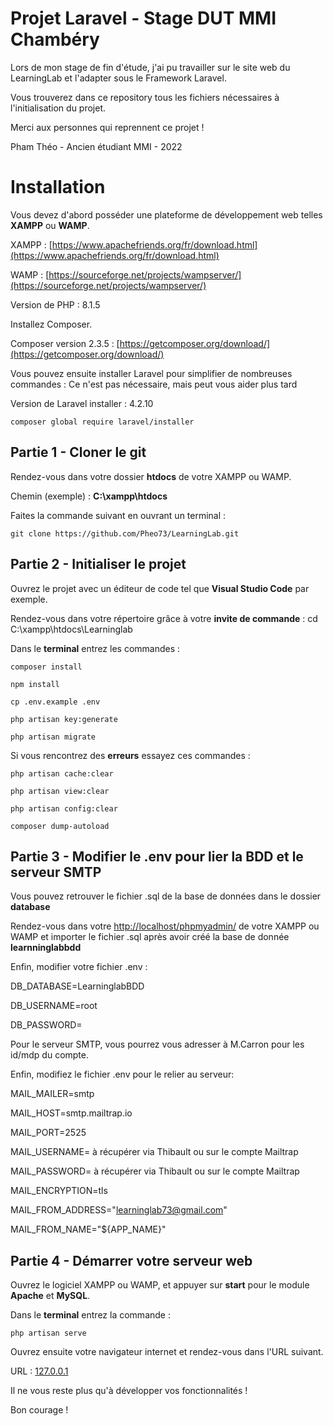 # Projet Laravel - Stage DUT MMI Chambéry

Lors de mon stage de fin d'étude, j'ai pu travailler sur le site web du LearningLab et l'adapter sous le Framework Laravel.

Vous trouverez dans ce repository tous les fichiers nécessaires à l'initialisation du projet.

Merci aux personnes qui reprennent ce projet !

Pham Théo - Ancien étudiant MMI - 2022

# Installation

Vous devez d'abord posséder une plateforme de développement web telles **XAMPP** ou **WAMP**.

XAMPP : [https://www.apachefriends.org/fr/download.html](https://www.apachefriends.org/fr/download.html)

WAMP : [https://sourceforge.net/projects/wampserver/](https://sourceforge.net/projects/wampserver/)

Version de PHP : 8.1.5

Installez Composer.

Composer version 2.3.5 : [https://getcomposer.org/download/](https://getcomposer.org/download/)

Vous pouvez ensuite installer Laravel pour simplifier de nombreuses commandes : Ce n'est pas nécessaire, mais peut vous aider plus tard

Version de Laravel installer : 4.2.10

`composer global require laravel/installer`

## Partie 1 - Cloner le git

Rendez-vous dans votre dossier **htdocs** de votre XAMPP ou WAMP.

Chemin (exemple) : **C:\xampp\htdocs**

Faites la commande suivant en ouvrant un terminal :

`git clone https://github.com/Pheo73/LearningLab.git`

## Partie 2 - Initialiser le projet

Ouvrez le projet avec un éditeur de code tel que **Visual Studio Code** par exemple.

Rendez-vous dans votre répertoire grâce à votre **invite de commande** : cd C:\xampp\htdocs\Learninglab

Dans le **terminal** entrez les commandes :

`composer install`

`npm install`

`cp .env.example .env`

`php artisan key:generate`

`php artisan migrate`

Si vous rencontrez des **erreurs** essayez ces commandes :

`php artisan cache:clear`

`php artisan view:clear`

`php artisan config:clear`

`composer dump-autoload`

## Partie 3 - Modifier le .env pour lier la BDD et le serveur SMTP

Vous pouvez retrouver le fichier .sql de la base de données dans le dossier **database**

Rendez-vous dans votre [http://localhost/phpmyadmin/](http://localhost/phpmyadmin/) de votre XAMPP ou WAMP et importer le fichier .sql après avoir créé la base de donnée **learnninglabbdd**

Enfin, modifier votre fichier .env :

DB_DATABASE=LearninglabBDD

DB_USERNAME=root

DB_PASSWORD=

Pour le serveur SMTP, vous pourrez vous adresser à M.Carron pour les id/mdp du compte.

Enfin, modifiez le fichier .env pour le relier au serveur:

MAIL_MAILER=smtp

MAIL_HOST=smtp.mailtrap.io

MAIL_PORT=2525

MAIL_USERNAME= à récupérer via Thibault ou sur le compte Mailtrap

MAIL_PASSWORD= à récupérer via Thibault ou sur le compte Mailtrap

MAIL_ENCRYPTION=tls

MAIL_FROM_ADDRESS="learninglab73@gmail.com"

MAIL_FROM_NAME="${APP_NAME}"

## Partie 4 - Démarrer votre serveur web

Ouvrez le logiciel XAMPP ou WAMP, et appuyer sur **start** pour le module **Apache** et **MySQL**.

Dans le **terminal** entrez la commande :

`php artisan serve`

Ouvrez ensuite votre navigateur internet et rendez-vous dans l'URL suivant.

URL : [127.0.0.1](127.0.0.1)

Il ne vous reste plus qu'à développer vos fonctionnalités !

Bon courage !
